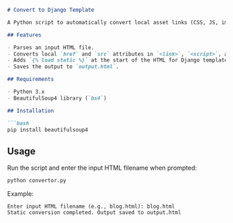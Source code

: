 ````markdown
# Convert to Django Template

A Python script to automatically convert local asset links (CSS, JS, images) in an HTML file to Django `{% static %}` template tags and add `{% load static %}` at the beginning.

## Features

- Parses an input HTML file.
- Converts local `href` and `src` attributes in `<link>`, `<script>`, and `<img>` tags to Django static tags.
- Adds `{% load static %}` at the start of the HTML for Django template usage.
- Saves the output to `output.html`.

## Requirements

- Python 3.x
- BeautifulSoup4 library (`bs4`)

## Installation

```bash
pip install beautifulsoup4
````

## Usage

Run the script and enter the input HTML filename when prompted:

```bash
python convertor.py
```

Example:

```
Enter input HTML filename (e.g., blog.html): blog.html
Static conversion completed. Output saved to output.html
```


